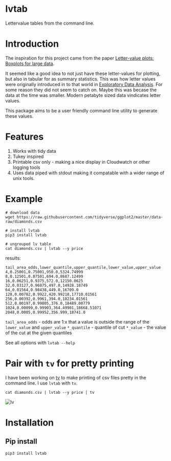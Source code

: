 # lvtab

Lettervalue tables from the command line.

# Introduction

The inspiration for this project came from the paper [Letter-value plots: Boxplots for large data](https://vita.had.co.nz/papers/letter-value-plot.pdf).

It seemed like a good idea to not just have these letter-values for plotting, but also in tabular for as summary statistics. This was how letter values
were originally introduced in to that world in [Exploratory Data Analysis](https://www.amazon.com/Exploratory-Data-Analysis-John-Tukey/dp/0201076160).
For some reason they did not seem to catch on. Maybe this was becase the data at the time was smaller. Modern petabyte sized data vindicates letter values.

This package aims to be a user friendly command line utility to generate these values.

# Features

1. Works with tidy data
2. Tukey inspired
3. Printable csv only - making a nice display in Cloudwatch or other logging tools
4. Uses data piped with stdout making it compatable with a wider range of unix tools.

# Example 

```
# download data
wget https://raw.githubusercontent.com/tidyverse/ggplot2/master/data-raw/diamonds.csv

# install lvtab
pip3 install lvtab 

# ungrouped lv table
cat diamonds.csv | lvtab --y price
```

results:
```
tail_area_odds,lower_quantile,upper_quantile,lower_value,upper_value
4,0.25001,0.75001,950.0,5324.74999
8,0.12501,0.87501,694.0,8687.12499
16,0.06251,0.9375,572.0,12150.0625
32,0.03127,0.96875,497.0,14928.18749
64,0.01564,0.98438,449.0,16709.0
128,0.00782,0.9922,420.99218,17710.01561
256,0.00392,0.9961,394.0,18234.01561
512,0.00197,0.99805,376.0,18489.00779
1024,0.00099,0.99903,364.49901,18668.51071
2048,0.0005,0.99952,356.999,18741.0
```

`tail_area_odds` - odds are 1:x that a value is outside the range of the `lower_value` and `upper_value`
`*_quantile` - quantile of cut
`*_value` - the value of the cut at the given quantiles

See all options with `lvtab --help`

# Pair with `tv` for pretty printing

I have been working on [tv](https://github.com/alexhallam/tv) to make printing of csv files pretty in the command line. I use `lvtab` with `tv`.

```
cat diamonds.csv | lvtab --y price | tv
```

![lv](https://user-images.githubusercontent.com/9298693/119739666-8bf9d800-be50-11eb-8b79-236218e53af5.PNG)


# Installation

## Pip install

```
pip3 install lvtab
```



